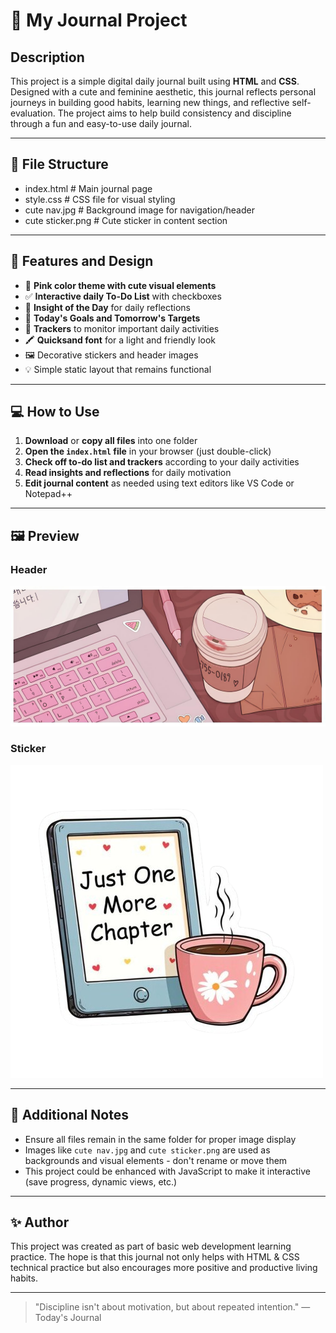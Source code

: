 # 📒 My Journal Project

## Description

This project is a simple digital daily journal built using **HTML** and **CSS**. Designed with a cute and feminine aesthetic, this journal reflects personal journeys in building good habits, learning new things, and reflective self-evaluation. The project aims to help build consistency and discipline through a fun and easy-to-use daily journal.

---

## 📁 File Structure

- index.html # Main journal page
- style.css # CSS file for visual styling
- cute nav.jpg # Background image for navigation/header
- cute sticker.png # Cute sticker in content section

---

## 🎨 Features and Design

- 🌸 **Pink color theme with cute visual elements**
- ✅ **Interactive daily To-Do List** with checkboxes
- 🧠 **Insight of the Day** for daily reflections
- 🎯 **Today's Goals and Tomorrow's Targets**
- 🧩 **Trackers** to monitor important daily activities
- 🖍️ **Quicksand font** for a light and friendly look
- 🖼️ Decorative stickers and header images
- 💡 Simple static layout that remains functional

---

## 💻 How to Use

1. **Download** or **copy all files** into one folder
2. **Open the `index.html` file** in your browser (just double-click)
3. **Check off to-do list and trackers** according to your daily activities
4. **Read insights and reflections** for daily motivation
5. **Edit journal content** as needed using text editors like VS Code or Notepad++

---

## 🖼️ Preview

### Header
![Header](./assets/img/cute%20nav.jpg)

### Sticker
![Sticker](./assets/img/cute%20sticker.png)

---

## 🚧 Additional Notes

- Ensure all files remain in the same folder for proper image display
- Images like `cute nav.jpg` and `cute sticker.png` are used as backgrounds and visual elements - don't rename or move them
- This project could be enhanced with JavaScript to make it interactive (save progress, dynamic views, etc.)

---

## ✨ Author

This project was created as part of basic web development learning practice. The hope is that this journal not only helps with HTML & CSS technical practice but also encourages more positive and productive living habits.

---

> "Discipline isn't about motivation, but about repeated intention." — Today's Journal